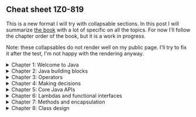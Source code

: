 ## Cheat sheet 1Z0-819

This is a new format I will try with collapsable sections. In this post I will summarize [the book](https://www.amazon.com/gp/product/B08DF4R2V9/ref=ppx_yo_dt_b_d_asin_title_351_o00?ie=UTF8&psc=1) with a lot of specific on all the topics. For now I'll follow the chapter order of the book, but it is a work in progress.

Note: these collapsables do not render well on my public page. I'll try to fix it after the test, I'm not happy with the rendering anyway.

<details>
<summary>Chapter 1: Welcome to Java</summary>


### Learning about the Java environment

- JDK contains compiler (javac), launcher (java), archiver command (jar) and API documentation (javadoc) command
- javac generates bytecode
- java launches the JVM before running the code
- JVM runs the bytecode .class files
- In Java context, API's are classes like StringBuilder that are built in and can be used

### Identifying benefits of Java
- Object oriented
- Encapsulation
- Platform independent
- Robust (garbage collection, no memory leaks)
- Simple (simpler than C++)
- Secure (because it runs inside JVM)
- Multithreaded
- Backward compatibility

### Understanding the Java class structure

- Variables hold the state of the program, methods operate on that state
- Method signature is only method name + parameters
- Method declaration is method signature + modifiers + return type (+ type variables?)
- /* ...*/ is multiline comment
- /** ... */ is javadoc comment
- When multiple classes are in one file, only one can be public
- The public class in a file needs to match the filename, otherwise the file won't compile
- The main method lets the JVM call the code. It is the gateway between the code and the JVM.
- A file must have .java extension to compile
- To compile: ``` javac Zoo.java ```
- To run: ``` java Zoo ``` (no .class extension)
- if no static main method in class we execute, the JVM process will throw error and terminate.
- ```String[] args```, ```String args[]``` and ```String... args``` are okay.
- ```String [] options``` and ```String options []``` are okay too.

This code snippet compiles class Zoo and then supplies the static main function with two arguments "Bronx" and "Harlem Park". Note the quotation marks to deal with a space in Harlem Park:

```
javac Zoo.java
java Zoo Bronx "Harlem Park"
```

All command line arguments are treated as Strings. 

#### Running a program in one line:

You can do without javac if you want to compile and run a single file:
```
java Zoo.java  // with extra arguments if you want
```
This feature is called _single-file source-code_ programs, only meant when running single file. If there's a compiletime error, you get an error: compilation failed. With single-file source-code, no .class file is created, the bytecode is stored in memory. Single-file source-code can only import code from the JDK library, no other libraries.

### Understanding package declarations and imports

- Wildcard in import statement: * means all classes in a package but only on that level, not deeper, no child packages.
- Everything in java.lang doesn't need import statement, import is automatically done.
- A wildcard only matches file names, so nothing is imported if there are only packages in it.
- You can only have one wildcard and it must be at the end.
- You cannot import methods, only class names with a wildcard.
- When a class you used is found in multiple packages, compiler error.
- If you explicitly import a class name, it takes precedence over wildcard.
- Two explicit imports of classes with the same name gives compiler error.
- If you want to use two classes with the same name, use the FQN (java.sql.Date) in the code to remove ambiguity.
- You can even choose to import nothing and use FQN in your code.
- single-file source-code method works only if class/file doesn't rely on other file.

#### Compiling with wildcards

- You can use * to specify that you want to include all files in a directory: ```javac packagea/*.java```
- Such a wildcard does not include subdirectories.
- Run it by: ```java packagea.ClassWithMain```
- Compiled files are placed in the same directory as the source code by default.
- ```-d``` is the command that helps select another directory for .class files.

```javac -d compiledclasses packagea/ClassA.java packageb/*.java```

This line puts ClassA.class and all the files from packageb in a folder 'compiledclasses'. The package structure is preserved! So ClassA .class is in compiledclasses/packagea/ClassA.class.

- To run the program you need to provide the classpath -cp, -classpath or --class-path.

```
java -cp compiledclasses packagea/ClassA
```

#### Compiling with JAR files

To run a program and include files in it that are in a JAR file, do the following:

```
java -cp ".;C\temp\someFolder;C:\temp\myJar.jar" myPackage.MyClass
```

You run a program where the main function is in the main class, which is in the current directory. This is what the dot at the start is for. All other locations are in the string as well, separated by semicolons. The jar file is included as a file in this string. You can use wildcard * when there are multiple JARs in a directory that you want to include all:

```
java -cp "C:\temp\folderWithJars\*" myPackage.MyClass
```

#### Creating a JAR file

Simple form, creating jar file from all files in current directory (both work):

```
jar -cvf myNewFile.jar
jar --create --verbose --file myNewFile.jar
```

You can specify directory instead of the current one using -C:

```
jar -cvf myNewFile.jar -C somedirectory
```

#### Ordering elements in a class

- Only a class declaration is required. Class can be empty.
- Package declaration must be first line in the file (comments excluded, those can be anywhere)
- Import statements immediately after package declaration
- Class declaration immediately after import statements
- Fields and methods can be in any order, fields at the end of in middle is okay.

In the test, chack for line numbers. If there are line numbers and they start with one, check if packages and imports are alright. If not, the snippet won't compile.

</details>

<details>
<summary>Chapter 2: Java building blocks</summary>

### Creating objects

- Fields and instance initializer blocks are run in the order in which they appear in the file.
- The constructor runs only after that.


### Understanding data types

- short is signed (negative and positive numbers), char is not (only positive numbers. Both are 16 bit.
- ```long max = 3123456789 ``` gives compile error, number is larger dan Integer.MAX_VALUE 
- ```long max = 3123456789L ``` no compile error, the L communicates it is a long, not an int
- You can use underscores innumber lteral but not at start, end or next to decimal point.
- A float requires the letter F as prefix to the number, but only if there is a decimal point in it. 
- A decimal number without F (or f) is seen by default as a double.

_You can be tricked, watch out for missing F with float initialization! Check if the value can be misunderstood as a double._

#### Using reference types

All the examples below refer to local variables. Instance variables cannot be reassigned in the way described below. If you want to change an instance variable, it has to be done fromout an initializer block, a constructor or a method.

- Reassigning reference variable: It works when you use 'new'. Generally you need to reassign it to an object type that matches the reference type. Example:

```
String s = new String("Hello");
s = new String("Goodbye"); // correct
s = new Integer.valueOf(5); // incorrect, compile error
```

Also correct (in case of String):

```
String s = "Hello";
s = "Goodbye";
```

Also correct:
```
Integer i = Integer.valueOf(4);
Integer j = Integer.valueOf(7);
i = j; // correct
```

More example:

```
Path p = Path.of("text.txt");
p = Path.of("text2.txt");
p = Integer.valueOf(6); // incorrect, compile error
```

With primitives it is similar:

```
int t = 10;
t = 11; //okay
t = 1.3; // incorrect, t is type integer and 1.3 is type double
```

- Primitives types cannot be null, reference types can
- Reference types can be mutable or immutable. Boxed primitives and String are immutable, while most collections, StringBuilder, AtomicInteger and many others are mutable.
- Primitives do not have methods on them, reference types do.

#### Identifying identifiers

- Identifiers must beging with _, $ or a letter.
- Identifiers can include numbers but cannot start with them.
- Since Java 9, a single underscore is not allowed as an identifier
- You cannot use a reserved word as an identifier. There are 54 of them, var is not aming them. Neither are Error and Exception
- This is camelCase and this is too: CamelCase. It is convention, not a rule.
- this_is_snake_case

#### Declaring multiple variables

All below is alright. The first line are declarations, the second is declaration + initialization:

```
String s1, s2, s3;
String s4 = "Yes", s5 = "No", s6 = "Maybe";
```

Sneaky case:

```
int i1, i2, i3 = 0;  // correct, only i3 is initialized
String s1 = "hi", s2;  // also correct, s1 is initialized
```

This is forbidden because you cannot mix multiple variable types:

```
int num, String value;
```

This is also forbidden:

```
double d1, double d2;  // incorrect
double d1, d2; // correct
```

### Initializing variables

#### Creating local variables

- A local variable is defined within a constructor, method, or initializer block.
- Local variables do not have a default value and must be initialized before use.
- Trying to read an uninitialized local variable gives compile error.
- The compiler is smart and will detect local variables that might be read without being initialized. In that case you get compile error.
- Generally: compiler checks very well the occurence of uninitialized variables being read and gives error if this scenario is possible.

_"On the exam, be aware of any local variable that is declared but not being initialized in a single line."_

#### Passing constructor and method parameters

These parameters must be initialized before the method is called, obviously.

#### Defining instance and class variables

- Class variable is another word for static variable (at class level).
- Instance and class variables are given a default value on declaration. This is different from local variables. 
- Defaults of numbers is 0 or 0.0, of boolean is false, of reference types is null.

#### Introducing var

- ```var``` can only be used in local context, not for instance or class variables! (I didn't know that). You can use it as well in initializer blocks and constructors.

_"Local variable type inference works with local variables and not instance variables."_

#### Type inference of var / examples with var

- Compiler figures out the type of var. After that you cannot assign another type to it, but you can change the value.
- You might say that var behaves exactly like any specific type.
- If compiler can't figure out the type during declaration, compile error. 
- Using var thus only works if declaration and initialization happens at the same time.
- Java doesn't allow var in multiple type declarations like these: ```var a=3, b=2```
- ```var n = null``` is not allowed. Type can be any reference type.
- ```var k = (String) null``` is allowed. Compiler can infer the type.

_"Be on the lookout for var used with constructors, method parameters, or instance variables."_

_"Remember that var is only used for local variable type inference!"_

```var``` is not a reserved word, you can use it as identifier. But it is a _reserved type name_, which means you cannot use is as the name of a class, enum or interface.

Summary:
- A var is used as a local variable in a constructor, method or initializer block.
- A var cannot be used in constructor parameters, method parameters, instance variables, or class variables.
- A var is always initialized on the same line (or statement) where it is declared.
- The value of a var can change but the type cannot.
- A var cannot be initialized with a null value without a type.
- A var is no permitted in a multiple-variable declaration.
- A var is a reserved type name but not a reserved word, meaning it can be used as identifier but not as the name of a class, enum or interface.

### Managing variable scope

Method parameters count as local variables. They have the same scope as local variables within the class and are removed by the gc in the same way.

Each block ({}) has its own scope.

Within a method you can reference variables that are outside your {} scope, but they cannot reference you.

_"Identifying blocks and variable scope needs to be second nature for the exam._"

#### Reviewing scope

- Local variables: in scope from declaration to end of block.
- Instance variables: in scope from declaration until object eligible for garbage collection.
- Class variables: in scope from declaration until program ends.

### Destroying objects

#### Eligible for garbage collection

All Java objects are stored in the _heap_, also called the _free store_.

Eligible for garbage collection refers to an object's state of no longer being accessible in aprogram and therefore able to be garbage collected.

```System.gc()``` is a method that _suggest_ that the JVM start with garbage collection. But you can't force the JVM, so it might as well not happen anyway. The JVM is free to ignore the request.

#### Tracing eligibility

An object will remain on the heap until it is no longer reachable. It is no longer reachable when one of two situations occur:

- The object no longer has any references pointing to it
- All refernces to the object have gone out of scope

</details>

<details>
<summary>Chapter 3: Operators</summary>

### Understanding Java operators

#### Types of operators

#### Operator precedence

|Symbols and examples|
|--------------|
|_expr++ , expr--_|
|_++expr , --expr_|
|_- , ! , ~ , + , **(type)**_|
|_* , / , %_|
|_+ , -_|
|_<< , >> , >>>_|
|_< , > , <= , >= , **instanceof**_|
|_== , !=_|
|_& , ^, \|_|
|_&& , \|\|_|
|_ternary operator_|
|_all assignment operators_|

### Applying unary operators

A unary is one that requires exactly one operand, or variable, to function. They are ```! , + , - , ++ , -- , (type)```

#### Logical complement and negation operators

_"Beware that in Java, 1 and true or 0 and false are not interchangeable or related."_

#### Increment and decrement operators

The pre-decrement or pre-increment operator (--expr or ++ expr) returns the new value, the post-decrement and post-increment operators return the old value.

Code sample (be aware that post-increment/decrement has precedence on pre-increment/decrement):

```
int lion = 3;
int tiger = ++lion*5/lion--; // 3*5/3 as post-increment goes first
System.out.println(lion);  // 3
System.out.println(tiger);  // 5
```

### Working with binary arithmetic operators

They need two values to operate on instead of (unary) one.

#### Arithmetic operators 

Binary arithmetic operators are +,-,*,/,%

#### Numeric promotion

The rules below are foolowed when applying operators to data types:

- If two values have different data types, Java will automatically promote one of the values to the larger of the two data types.
- If one of the values is integral and the other is floating-point, Java will automatically promote the integral value to the floating-point value's data type.
- Smaller data types, namely byte, short and char, are first promoted to int any time they're used with a Java binary arithmetic operator, even if neither of the operands is int.
- After all promotion has occurred and the operands have the same data type, the resulting value will have the same data type as its promoted operands.

For the third rule, note that unary operators are excluded from this rule. short++ is still a short.

### Assigning values

#### Casting values

These do not compile

```
float egg = 2.0 / 9;  // 2.0 is a double, so result is a double
int a = (int)5 * 2L;  // 2L is a long, so result is a long
short frog = 3 - 2.0;  // 2.0 is a long, so result is a long
```

```
short bird  = 1921222; // does not compile, value is out of range
long x = 912301398193810323; // does not compile but it would if L was added.
			      // Java interprets the literal as an int and can't cope.
```

#### Applying casting

Downcasting is often possible:

```
int trainer = (int)1.0; // stored as 1;
short a = (short)1921222; // stored as 20678
int u = (int)gf;
long m = 912301398193810323L;
```

_"Remember, casting primitives is required any time you are going from a larger numerical data type to a smaller numerical data type, or converting from a floating-point number to an integral value."_

Underflow and underflow (not in exam): when downcasting, for example from int to short, a sort of modulo may be applied. See the 'short a' example above.

#### Compound assignment operators

``` += , -= , *= , /= ```

These operators help to avoid a cast. Example:

```
long goat = 10;
int sheep = 5;
sheep = sheep * goat; // doesn't compile
sheep *= goat; // compiles. Sheep will first be cast to long, only then the multiplication is done
```

#### Assignment operator return value

Something new: an assignment is in itself an expression that returns a value. 

```
long w = 5;
long c = (w=3);
System.out.println(w);  // 3
System.out.println(c);  // 3
```

_The return value of the assignment is the value to which the left part of the assignment is set!_

Another example:

```
boolean healthy = false;
if(healthy=true)
    System.out.println("Good!");
```

While I would say this was a mistake and == was required, ```(healthy=true)``` actually returns ```true```.

### Comparing values

The ```==``` operator, applied to primitives, looks if the values are the same. When applied to objects, it sees if the two values reference the same object.

With primitives, the == returns true if the numeric values are the same, even if they are of different type (say float and int).

Equality operators (== and !=) can be used in the following three scenarios:
- Comparing two numeric or character primitives. Values are automatically promoted if not of the same type.
- Comparing two boolean values
- Comparing two objects, including null and String values.

Types cannot be mixed outside of these three cases, otherwise compile error. The following lines do not compile:

```
boolean a = true==3;
boolean b = false!="Grape";
boolean c = 10.2=="Hank";
```

_"Pay close attention to the data types when you see an equality operator on the exam. ...The exam creators also have a habit of mixing assignment operators and equality operators."_

Below an example where ```==``` returns false, even though both reference variables point to the same object:

```
File a = new File("text.txt");
File b = new File("text.txt");
File c = b;
a == b; // false
b==c; // true
```

Because b created a new object, a and b are not equal with regards to ==.

#### _instanceof_ operator

Using instanceof on two unrelated variable types gives compile error.

_"For the exam, you should know that calling instanceof on the null literal or a null reference always returns false."_

Furthermore,  ```null instanceof null``` does not compile.

#### Logical operators

- AND ```&``` is only true if both operands are true
- Inclusive OR ```|``` is only false if both operands are false
- Exclusive OR ```^``` is only true if the operands are different

#### Short-circuit operators

```&& , ||```

_Important: other dan with the logical operators, here the right side of the expression may never be evaluated if the final result can be determined by the left side of the expression._

&& and || works from left to right, while &,|,^ have no defined order. Example:

```
int hour = 10;
boolean zooOpen = true || (hour<4); // right side is never evaluated
System.out.println(zooOpen); // true
```

This principle can be used to avoid NullPointerException:

```
if(x!=null && x.getAge()<5){  // x.getAge() is not executed if x==null
    doSomething();
}
```

_"Be wary of short-circuit behavior on the exam, as questions are known to alter a variable on the right side of the expression that may never be reached."_

### Making decisions with the ternary operator

Second and third expression do not have to be the same data types, although in an assignment this must be the case. If a ternary can return a value of the wrong type, code won't compile: 

```
int animal - (stripes>9) ? 3 : "Horse"; // doesn't compile
```

Like with short-circuit operators, the third expression is not evaluated if the first expression is true. 

_"Be wary of any question that includes a ternary expression in which a variable is modified in one of the right-hand side expressions."_

</details>




<details>
<summary>Chapter 4: Making decisions</summary>

### Creating decision-making statements

#### Statements and blocks

A statement is a complete unit of execution in Java, terminated with a semicolon.

A block is a group of zero or more statements between balanced braces and can be used anywhere a single statement is allowed.

#### The _if_ statement

_"One area where the exam writers will try to trip you up is on if statements without braces ({})."_

#### The _else_ statement

If a specific else statement cannot be reached, because an earlier statement already covers the case, the code will compile anyway.

_"Another common place the exam may try to lead you astray is by providing code where the boolean expression inside the if statement is not actually a boolean expression."_

#### The switch statement

- Beware of parentheses (mandatory)
- Use ```switch(someVar) {}```, not ```switch someVar {}```
- Each case statement requires the keyword case, followed by a value and a colon.
- This is allowed: ```case 1: case 2: ```
- This is allowed: ```switch(someVar){}```

The following datatypes are allowed for switch:
- int, byte, short, char, Integer, Byte, Short, Character, enum, String
- var is allowed if it resolves to one of those types

Note: Java 12 introduced more possibilities with switch, based on lambda's, but these are not in the exam.

The default statement can be anywhere, doesn't need to be at the end. Order can be important anyway if break statements are omitted. Say, the value sought after is not among the case statements, then it goes to default, and if default has no break, it will trickle down from there on. So if default is not at the end, at least add a break statement to it.

The default block is only executed if no other value matches, regardsless of the order.

_"The exam creators are fond of switch examples that are missing break statements!"_

Case statements need values that are any of these:
- a final constant variable (initialized with a literal value in the same expression in which it was declared)
- an enum constant
- an expression of literals (3*2)
- an expression of finals
- a literal

In general, the value must be resolved at compile time, so a value that is the result of a method running at runtime is not allowed. Furthermore, it must match the type in the switch statement (of course).

#### Numeric promotion and casting

Switch statements support numeric promotion that does not require an explicit cast. For example, If the switch expression is a short and the case an int, it will work unless the int is bigger than max short size.

### Writing _while_ loops

There is _while_ and _do/while_. In both while always has an () containing the condition. 

A while block can do without {} if there is just one statement. The following is alright.

```
int q = 1;
while (q<5)
    System.out.println(q++);
````

#### Infinite loops

Be aware that a loop should terminate somewhere.

### Constructing _for_ loops

Variables declared in the initialization block have limited scope and are only accessible in the loop. The initialization block is the first part of the for statement, before the first semicolon.

Each component of the initialization block is optional. The semicolons are mandatory, there must be two. Below is a valid infinite loop: 

```
for (;;)  
    // some code
```` 

You can add multiple terms in the for statement:

```
int x = 0;
for(long y=0, z=4; x<5 && y<10; x++, y++){  // it is important that y and z have the same type.
    System.out.println(y + "");
}
System.out.println(x + "");
```

You cannot redeclare a variable in the initialization block:

```
int x = 0;
for (int x=4; x<5;x++)   // does NOT compile
    System.out.println(x + "");   
```

But this is alright:

```
int x = 0;
for (x=4; x<5;x++)   // does compile
    System.out.println(x + "");   
```

Variables in the initialization block need to be of the same type. The following does not work for that reason:

```
int x=0;
for (long y=0, int z=4; x<5;x++){} // does not compile
```

Java allows modification of loop variables, although it is mostly bad practice. The enhanced loop is a different thing btw.

#### The for-each loop

Also called the enhanced for-loop, meant to iterate over collections. Two types can be iterated with for-each:
- A built-in Java array
- An object whose type implements java.lang.Iterable

Map doesn't implement iterable, neither do String and StringBuilder.

The for-each loop accepts var for the loop variable, just like the regular for loop.

### Controlling flow with branching

#### Nested loops

Beware not to take too much time on the exam figuring out complex nested loops.

#### Adding optional labels

If statements, switch statements and loops can all have optional labels. All code below is valid:

```
OUTER_LOOP: for (String s : list){
    // code
};
```
```
int x = 5;

MY_SWITCH: switch(x){
    case 5:
        System.out.println("Yes!");
        break;
    default:
        break;
}
```
```
A: for (int i=0; i<5; i++)
    B: for (int j=0; j<3; j++)
        System.out.printf("i=%s and j=%s\n", i,j);
```
```
MY_LABEL: System.out.println("Hi"); // this is also okay
````

The compiler is very relaxed about using optional labels. The only rule is that it needs to be followed by a statement, although assignments are not permitted. ```MY_LABEL: Integer a = 2;``` doesn't compile for that reason.

#### The _break_statement

Break statements are not limited to switch, you can put them in while, do/while and in for loop. In all cases it will end things early.

If you have added labels to your for loop(s), you can use them with the break statement like ```break PARENT_LOOP;```. By doing so you will break out of the parent loop, which might be one level higher than the child loop you would normally break out of.

This helps to avoid unnecessary continuation of a nested loop so it is handy.

#### The _continue_ statement

While the break statement breaks out of the loop entirely, the contue statement only breaks out of the current iteration. If i was 3, it will skip to i=4. You can use continue with optional label to alter the result:

```
CLEANING: for (char c='a'; c<'d'; c++){
    for (int i=1; 1<4; i++){
        if(c=='b' || i==2){
            continue CLEANING;
        }
        System.out.println(c + " " + i)
    }
]

//output:
a 1
c 1
d 1
```

The special thing is that ```continue CLEANING;``` skips all the inner i iterations and goes to the next outer c iteration right away.

#### The _return_ statement

Return breaks out of the loop and returns a value. Their benefit is that they provide more readable code.

#### Unreachable code

When break, continue or return are wrongly positioned that can cause parts of the code to be unreachable. If this is the case you get a compiler error. Think of:

```
case 6:
    break;
    someMethod();  // unreachable, compile error
```

#### Reviewing branching

There are 4 flow controls. Book provides a table with their relationships to optional labels, break and continue:

||**Allows optional lables**|**Allows _break_ statement**|**Allows _continue_ statement**|
|----|----|----|----|
|while|Yes|Yes|Yes|
|do while|Yes|Yes|Yes|
|for|Yes|Yes|Yes|
|switch|Yes|Yes|No|

Summary: switch does not allow _continue_ statement.

</details>



<details>
<summary>Chapter 5: Core Java APIs</summary>

### Creating and manipulating strings

#### Concatenation

Beware that adding strings and numbers happens from left to right. The following outputs "3c":

```
System.out.println(1 + 2 + "c"); // 3c
```

#### Important _String_ methods

- _int length()_
- _char charAt(int index)_
- _int indexOf()_
- _String substring(int beginindex)_
- _String substring(int beginIndex, int endIndex)_
- _String toLowerCase()_
- _String toUpperCase()_
- _boolean equals(Object obj)_
- _boolean equalsIgnoreCase(String str)_
- _boolean startsWith(String prefix)_
- _boolean endsWith(String suffix)_
- _String replace(char oldChar, char newChar)_
- _String replace(CharSequence target, CharSequence replacement)_
- _boolean contains(CharSequence charSeq)_
- _String strip()_
- _String stripLeading()_
- _String stripTrailing()_
- _String trim()_
- _String intern()_

strip() does everything what trim()  does but supports Unicode.

### Using the StringBuilder class

Modifying a string multiple times results in the creation of multiple new objects which is not efficient. This is what StringBuilder is for, it is a mutable type.

When StringBuilder returns itself, it is not a copy of itself but just a reference to the same object. This is different from String, where a new String object is returned. 

#### Creating a StringBuilder

Three ways:

```
StringBuilder sb1 = new StringBuilder();
StringBuilder sb2 = new StringBuilder("animal");
StringBuilder sb3 = new StringBuilder(10);
```

#### Important StringBuilder methods

_**charAt(int index), indexOf(String str), length(), subString(int start, int end)**_

Important: subString() returns a String, not a StringBuilder. subString() has a one parameter variant as well with only the start position.

- StringBuilder _**append(String str)**_ 
- StringBuilder _**insert(int offset, String str)**_ 
- StringBuilder _**delete(int startindex, int endindex)**_ 
- StringBuilder _**deleteCharAt(int index)**_ 

The latter is convenient if you want to delete just one character.

_StringBuilder **replace(int start, int end, String newString)**_

This one removes positions start to end and inserts the third String parameter.

_StringBuilder **reverse()**_

_String **toString()**_

These two speak for themselves.

### Understanding equality

Using ```==``` on StringBuilder checks if the variables refer to the same object. 
StringBuilder hasn't implemented ```equals()```, so calling equals returns the same as calling ```==``` (variables referencing the same object).

With String this is different. String has implemented equals to check for the equality of the String content. If you want to check of two StringBuilder variables are referring to StringBuilder instances with the same content, you need to convert them to Strings and compare the strings.

The following does not compile because you cannot use ```==``` on different types.

```
String string = "a";
StringBuilder builder =  new StringBuilder("a");
System.out.println(string==builder); // does not compile
```

### The _String_ pool

Strings with the same content are stored as one object in the String pool, but you can avoid this by using new String(..). Also when a String is computed at runtime, it will be stored as a new String even if there is already an identical one in the String pool.

_If one String is computed at compile time and the other at runtime, ```==``` will always return false._

You can force Java to use the String pool when creating a new String using inter():

```
String name = "Hello World";
String name2 = new String("Hello World").intern();
System.out.println(name==name2); // TRUE
```

### Understanding Java arrays

```int[] numbers = new int[] {1,2,3};``` and ```int[] numbers = {1,2,3};``` are both okay.

```int a[], b;``` creates an int array (a[]) and an int (b).

As String[] is an object, it can be used in castings. Like ```String[] a = (String[]) objects```. It works if objects is indeed an array of Strings.

Note that you can store different types in an array Object[], but that this will give a runtime error ArrayStoreException.

If you initialize an arry like ```String[] b = new String[6]```, this new array will have a length of 6 whereby each value is null.

#### Searching

You can search for an element in a Java array but the results are only meaningful when the array is sorted (Arrays.sort(myArray)). 

If the value is not found, you might find a negative number. The rule for this negative number is:
- Check the position where the value you search for would be posiitioned if it was in there (the array is sorted so you can do this)
- Make this number negative and subtract 1. This is the result of Arrays.binarySearch(). 

Example:

```
int[] numbers = {2,4,6,8};
System.out.println(Arrays.binarySearch(numbers, 2)); // 0
System.out.println(Arrays.binarySearch(numbers, 5)); // -3
```

The second line gives -3 as 5 would be on position 2, make -2, subtract 1.

If the array is not sorted, the output will be kind of unpredictable.

#### Comparing

The Arrays class has a compare(array1, array2) method. Interpretation of the result is as follows:
- A negative number means the first array is smaller than the second
- Zero means that they are equal
- A positive number means the first array is larger than the second

Note: this is the same pattern as for Comparator.

How does Java decide which array is larger?
- If arrays are identical, same size and same values at same places, compare returns 0.
- If they are the same but one has extra values at the end, that one is larger.
- You can put them next to each other and compare values until one of the arrays has a larger value than the other on that place. Then that array is the larger one.

General larger/smaller rules:
- null is smaller than any other value
- for numbers, just order them.
- for strings, one is smaller if it is a prefix of the other
- for strings/characters, numbers are smaller than letters
- for strings/characters, uppercase is smaller than lowercase

When comparing two arrays, they must be of the same type, if not, compile error.

_**Arrays.mismatch(array1, array2)**_

I had not heard of this one. Returns -1 if arrays the same, if the arrays are not the same, it returns the index where the first difference is found.

_Definition of mismatch(): finds and returns the index of the first mismatch of two int arrays, or -1 if they are identical._

Note: also works with other primitives, and also with String. Might be convenient when comparing two datasets to see where they differ.

#### Multidimensional arrays

You can be very creative when declaring a multidimensional array. The [] can be on all the places where you can put them in a onedimensional array. A nice one:

```
int[] a[], b[][]; // creates a 2D and a 3D array
```

The arrays in the array can be of different size. This is okay:

```
int[][] arr = {{1,4}, {3}, {5,6,7,8}};
```

You can go in steps:

```
int[][] a = new int[5][];
a[0] = new int[3];
a[1] = new int[7];
```

### Understanding an ArrayList

Funny, this compiles: 

```
var list = new ArrayList<>(); // arraylist of type Object
```

It is still possible to create ArrayLists without type and put 'Objects' in it. It has to do with backward compatibility.

This paragraph mentions the methods for (Array)List but they are in chapter 12 as well.

The equals() method for ArrayList only returns true if the ArrayLists are identical.

#### Wrapper classes

Each primitive has a wrapper class and you can create a wrapped primitive by the .valueOf() method (Double.valueOf(1.0), Float.valueOf((float) 1.0), Byte.valueOf((byte) 1)) etc.).

**Important:** The wrapper classes are immutable.

Conversion methods you need to know for the exam:

```
int p = Integer.parsInt("123");
Integer w = Integer.valueOf("123"';

int b = Integer.parseInt("a"); // throws NumberFormatException
Integer c = Integer.valueOf("12.67"); // throws NumberFormatException
```

Remarkable: many static methods in the Integer class return int primitive. ParseInt() is only one of them.

_Generally speaking, every primitive wrapper class has a custom .parse method (.parseBoolean, .parseShort etc) to convert a String to a primitive, and a .valueOf method to convert a String to the wrapper class type._

#### Converting between array and list

```list.toArray()``` converts List to Array.
```List.of(array)``` converts Array to immutable list
```Arrays.asList(array)``` converts Array to fixed size List

The List returned by Arrays.asList is a List backed by the array it is created from. Changes in one of them changes the other as well, they are connected. They point to the same store.

### Creating sets and maps

I refer to chapter 12.

### Calculating with Math APIs

_**min()**_ and _**max()**_

These two return either the highest or lowest of two values

_**round()**_

Gets rid of the decimal portion, if .5 or higher it chooses the higher number.

_**pow()**_

Method signature is _double pow(double number, double exponent)_.

_**random()**_

Returns a double between 0 and 1.0. Can be 0 but not 1.

</details>

<details>
<summary>Chapter 6: Lambdas and functional interfaces</summary>


I skip a lot, have written about it elsewhere and experimented with it. It will be in Chapter 15 as well.

### Introducing functional interfaces

A functional interface has **exactly one** abstract method. The methods inherited from object do not count in this total.

#### Comparator

Both these lines sort in descending order (note the - in the second line)

```
Comparator<String> strings1 = (s1,s2) -> s2.compareTo(s1);
Comparator<String> strings2 = (s1,s2) -> - s1.compareTo(s2);
```

### Working with variables in lambdas

What is the type of x? I included this one because I have trouble reading methods with a functional interface as parameter. I need to learn to recognize the pattern. Generally, an aggregate method with a FI and a value as parameter are testing the value using the FI.

```
public void whatAmI(){
    consume((var x) -> System.out.println(x), 123);
}

public void consume(Consumer<Integer> c, int num){
    c.accept(num);
}
```

#### Local variables in the lambda body

Example with three compile errors (and I missed them all):

```
public void variables(int a){
    int b = 1;
    Predicate<Integer> p1 = a -> {   // a is already used as parameter in the method. Cannot reuse
        int b = 0;       // b is already declared in the method. Cannot do again.
        int c = 0;
        return b==c;}     // a semicolon after the block is required here. The lambda is an 
                          // expression, not a statement
}
```

_Generally: there are naming conflicts if, in a lambda, you reuse variable names that exist somewhere else in the method, including the parameters._

_**More generally: within methods, variables in nested blocks cannot shadow those in outer blocks. This is extremely important.**_

_**Lambda parameters/local variables must not conflict with the enclosing method's scope.**_

The only time you can reuse variables is with nested sibling blocks:

```
void myMethod(){
    {int a = 10;}
    {int a = 20;}
}
```

#### Variables referenced from the lambda body

- Lambdas (in methods) can always access instance- and class variables
- Method parameters and local variables can only be accessed if they are **effectively final**.

It is not a problem to assign a new value to a local variable. It is just important to know that when you do that, it is not effectively final anymore and cannot be used in a lambda. It doesn't matter where in the method the reassignment takes place.

</details>



<details>
<summary>Chapter 7: Methods and encapsulation</summary>

### Designing methods

A method declaration has the following structure:

_acces modifier - optional specifier - return type - method name - list of parameters - exception (optional)_

#### Optional specifiers

The optional specifiers are:
- static
- abstract
- final
- synchronized
- native
- strictfp

#### Return type

A void method can do return; (without returning a value).

### Applying the _static_ keyword

To call a static method, you can either do _ClassName.staticMethodName()_ or _variableName.staticMethodName()_. For the latter, you only have to look for the variable type. The following compiles:

```
Koala k = new Koala();
System.out.println(k.count); // let count be a static variable
k = null;
System.out.println(k.count); // you get the same result. It is about the type of the variable, which is still Koala. It would not work if count was an instance variable.
```

_And remember, don't call instance variables or methods fromout static methods without referencing an instance of the class._

#### Static variables

The following code compiles, because even as the variable is final, it is a reference variable. It is okay to call methods on reference variables, what is not allowed is to point a reference variable to another object if the variable is final.

```
private static final ArrayList<String> values = new ArrayList<>();
public static void main(String[] args) {
    values.add("changed");
}
```

The declaration and initialization of a _final_ static variable does not have to happen in the same statement. You can declare them first and later initialize them _in a static initializer_. This is okay since a static initializer will at most execute once.

If you declare a _final_ static variable (class variable) without initializing it in a static initializer, you will get compile error.

If the static variable is not final, it is okay to declare it without initializing it in the initializer. Compiler won't protest. Code below compiles.

```
static int kl;
final static int bg;
static{ bg =6;} // without this, compile error on the line above
```

#### Static imports

Static imports are for importing static members of classes. It is convenient when you use certain methods often, you can omit the classname then. 

This is how you do a static import:

```
import static java.util.Arrays.asList; // one static member
import static java.util.Arrays.*; // all static members
```

Now you can call asList(...) instead of Arrays.asList(...). If the name of a static import collides with a self-created name in the class, the self-created name wins.

This doesn't compile:

```
import static java.util.Arrays; // Arrays is a class, not a member
```

### Passing data among methods

_"Java is a **pass by value** language. This means that a copy of the variable is made and the method receives that copy. Assignments made in the method do not affect the caller."_

Nevertheless, in case of a mutable reference type (such as StringBuilder) you can call a method on the StringBuilder. A copy is made of the variable and that copy will be used in the method. As the copy variable points to the same StringBuilder as the original, changes to the object will be seen by the original variable. There is still just one StringBuilder object. The main thing is that _**assignments**_ made in the method do not affect the caller.

_"If the returned value is not used, the result (of a method) is ignored. Watch for this on the exam. Ignored values are tricky"_

### Overloading methods

Methods can be overloaded in many wys:
- different access modifier
- different return value
- different parameters
- different exceptions

Wat is **not** possible is keeping the signature (name + parameters) exactly the same. This snippet doesn't work:

```
public void fly(int a);
public int fly(int a); // doesn't compile as the signatures are identical
```
_An overloaded method must have a distinctive signature._ 

#### Varargs

_Java treats varargs as if they were an array._

**But** when the parameter of a method is an array, you need to pass an array, while if the method parameter is varargs, you can just provide a comma separated list. This makes varargs pretty useful.

```
fly(new int[] {1,2,3}); // when parameter type is int[]
fly(1,2,3); // when parameter type is varags
```

#### Autoboxing

_When two signatures for a method are available, one having a primitive as parameter and the other the boxed variant of that primitive type, Java will call the one with the primitive type._

The primitive type is seen as the 'most specific' parameter.

```
void fly(int a);
void fly(Integer a);
fly(3); // the first version with int is called 
```

_Generally, Java picks the **most specific** version of a method. Primitives are more specific than objects. A primitive can be passed to a bigger type (int->long) if its own type is not available._

#### Generics

These are not valid overloads:

```
public void walk(List<String> strings){}
public void walk(List<Integer> integers){}  // does not compile
```

The reason it doesn't compile is that the code, once compiled, converts them both into lists of objects. This gives them the same signature which is forbidden. The process is called type erasure.

#### Arrays

Unlike the previous example, this is fine:

```
public static void walk(int[] ints){}
public static void walk(Integer[] integers){}
```

These arrays compile to different types, one int[] and one Integer[]. No type erasure.

#### Putting it all together

The book provides a table that illustrates the selection process of the right signature by a method call:

|Rule|Example of what will be chosen for _**glide(1,2)**_|
|------|-------
|Exact match by type|String glide(int i, int j)|
|Larger primitive type|String glide(long i, long j)|
|Autoboxed type|String glide(Integer i, Integer j)|
|Varargs|String glide(int... nums)|

A method call can pick a signature with a larger primitive type when there is no signature matching its own type. A method can as well pick a signature with the autoboxed type if no signature matches its own type. What is **not** possible is picking a type that requires both conversion _to a larger type **and** to an autoboxed type_.

```
static void play(Long l){}
play(4); // does not compile because it needs two conversions/ int to long, long to Long.
```

_Generally, only one conversion is possible to get a matching signature._

For this reason, this works:

```
static void play(Obj o){}
play(4);  // it only has to convert from int to Integer. The signature can handle any object, including Integer.
```

### Encapsulation

About getters and setters.

Naming convention:
- use 'is' as prefix for method that returns instance field type boolean (isHappy())
- use 'get' as prefix for method that returns instance field type not boolean (getNumberEggs()
- Setter methods begin with set.

I don't know if these conventions are part of the exam.

_"For data to be encapsulated, you don't have to provide setters and getters. As long as the instance variables are private, you are good."_

</details>



<details>
<summary>Chapter 8: Class design</summary>

I skip things.

### Understanding inheritance

#### Accessing the _this_reference

I found this code and I was confused. It turns out you cannot do without this if a method parameter has the same name as an instance variable. Code below compiles but the instance variable color never changes, it is the method variable that sets itself. This is logical as, within the method, the local variable takes precedence over an equally named instance or class variable.

```
Public class Flamingo{
    private String color;
    public void setColor(String color){
        color=color; // wrong, should be this.color
    }
    public static void main(String... whatever){
    Flamingo f = new Flamingo();
    f.setColor("PINK");
    System.out.println(f.color);  // null
    }
}
```

_**Not using this when parameter and instance variable have the same name is a mistake.**_

_Be on the lookout for name conflicts between local and not-local variables. It is not that the code doesn't compile, it is that the result is not what you want._

#### Calling the _super_ reference

Actually you only need a _super_ reference when a method or field is defined both in the current class and in the inherited class. If a parental method is not overridden or hidden, you can do without super.

### Declaring constructors

Like method parameters, constructor parameters can not be of type var.

#### Default constructor

A class constructor can be private. 

Any class that has a valid constructor does not have a default constructor, even if the constructor that is defined programmer is identical to a default constructor. It is kind of a definition thing.

_The term 'default constructor' is reserved for the zero-argument constructor that is generated by the compiler in the absence of a valid constructor._

#### Calling overloaded constructors with _this_

To avoid duplicote constructor code when using overloaded constructors, you can use code from another constructor using _this()_.

_"Despite using the same keyword, this and this() are very different. .. The exam may try to trick you by using both together."_

Example of this():

```
class Hamster{
    private String color;
    private int weight;

    public Hamster(int weight){
        this(weight, "brown"); // you call the other constructor
    }

    public Hamster(int weight, String color){
        this.weight=weight;
        this.color=color;
    }
}
```

#### Calling parent constructors with _super()_

Example:

```
public class Animal{

    private int age;

    public Animal(int age){
        this.age=age;
    }
}

public class Zebra extends Animal{
    public Zebra(int age){
        super(age);  // refers to constructor in animal
    }
    public Zebra(){
        this(4);  // refers to other Zebra constructor with int argument
    }
}
```

_Like calling this(), calling super() can only be used as the first statement of the constructor._

This will not compile:

```
public class Zoo{
    public Zoo(){
        System.out.println("Zoo created");
        super(); // does not compile. It must be the first statement.
    }
}

public class Zoo{
    public Zoo(){
        super();
        System.out.println("Zoo created");
        super(); // does not compile. super() must be the first statement.
    }
}
```

_super and super() are unrelated in the same way as this and this() are unrelated._

About the workings of the compiler: The Java compiler automatically inserts a call to the no-argument super() if you do not explicitly call this() or super() as the first line of the constructor. The following three variants are the same after compiling:

```
class Donkey{}

class Donkey{
    public Donkey{}
}

class Donkey{
    public Donkey{
        super();
    }
}
```

Below a code sample about a principle I figured out earlier. If a parent class has no default constructor, _the child must have a constructor of its own which is not the default constructor._

```
class A{
    public A(int age){}
}

class B extends A{} // does not compile. 
```

The reason why this doesn't compile is that the compiler inserts _super()_ in the default no-argument constructor of class B, which will become:

```
class B extends A{
    super();  // this doesn't work as there is no zero-argument constructor in the parent class
}
```

You can do this to fix it:

```
class B extends A{
    super(10);  
}
```

_"You should be wary of any exam question in which a class defines a constructor that takes arguments and doesn't define a no argument constructor. Be sure to check the code compiles before answering a question about it, especially if any classes inherit it."_

super() always refers to the direct parent class.

#### Constructors and final fields

Final static variables must be assigned a value exact once. 
- For class variables, this means directly after declaration or in a static initializer
- For instance variables, this means at declaration, in instance initializer or in constructor.

_By the time the constructor completes, all final instance variables must be assigned a value. .. Failure to do so will result in a compiler error on the line that declares the constructor._

The compiler is eager to avoid a situation in which final instance variables are not initialized. Example:

```
class House{
    private final int a;
    private final String b;
    { this.a = 10;}
    public House(String b){
        this.b=b;
    }
    public House(){  // COMPILE ERROR
        this.a=2;  // COMPILE ERROR
    }
```

The second constructors enables a situation where b is left unassigned after construction. This is not allowed, thus first compile error. The second compile error is because a is assigned a second time, which is forbidden since it is a final variable.

_"On the exam, be wary of any instance variable marked final. Make sure they are assigned a value on the line where they are declared, in an instance initializer, or a constructor. They should be assigned a value only once."_

You can assign null to a final variable, as long as it gets a value.

#### Order of initialization

- If there is a superclass Y of X, then initialize Y first.
- Process all static variable declarations in the order they appear in the class.
- Process all static initializers in the order they appear in the class.

To be clear: a static initializer in the superclass is thus processed before static variables in the child class.

_A class must be initialized before it is referenced or used._

#### Instance initialization

- If there is a superclass Y of X, then initialize the instance of Y first
- Process all instance variable declarations in the order they appear in the class
- Process all instance initializers in the order they appear in the class
- Initialize the constructor including any overloaded constructors referenced with this

_Generally, superclass before child concrete class, static before instance, variables before initializers, method body from where the call is made comes last._

_Constructors are called from the bottom up, where you must be aware that any constructor starts with super(). This means that the code in the constructor of the super class is called before the code in the constructor of the child class._

My own illustrative example:

```
class Thing{
    Thing(){
        // super() is inserted here by compiler
        System.out.println("Thing ");
    }
}

class Vehicle extends Thing{
    Vehicle(){
        // super() is inserted here by compiler
        System.out.println("Vehicle ");
    }
}


class Car extends Vehicle{
    Car{
        // super() is inserted here by compiler
        System.out.println("Car");
    }
    public static void main(String... p){
        new Car();
    }
}

// Output: Thing Vehicle Car
```

Another example of my own, more extensive. The static initializers go first from top to bottom, and the instance initializers are called right before the constructors.

```
class Thing {
    { System.out.print("Instance initializer Thing - ");}

    static { System.out.print("Static initializer Thing - ");}

    Thing(){
        System.out.println("Thing constructor");
    }
}

class Vehicle extends Thing {
    { System.out.print("Instance initializer Vehicle - ");}

    static { System.out.print("Static initializer Vehicle - ");}

    Vehicle(){
        System.out.println("Vehicle constructor");
    }
}

public class Car extends Vehicle{
    { System.out.print("Instance initializer Car - ");}

    static { System.out.print("Static initializer Car\n");}

    Car(){
        System.out.print("Car constructor");
    }

    public static void main(String... p){
       new Car();
    }
}

// output:
Static initializer Thing - Static initializer Vehicle - Static initializer Car
Instance initializer Thing - Thing constructor
Instance initializer Vehicle - Vehicle constructor
Instance initializer Car - Car constructor
```

it is noteworthy that if the new Car() call in main would be omitted an no instance was created, the only output would be:

```Static initializer Thing - Static initializer Vehicle - Static initializer Car```

This means that both instance initializers and constructors are only called when an instance is created, while for the static stuff to be called it is enough if some static method in the class is called.

#### Reviewing constructor rules

Use the book to read these seven rules, it is too much to copy here but really important.

###Understanding polymorphism

- Casting a reference from a subtype to a supertype doesn't require an explicit cast
- Casting a reference from a supertype to a subtype requires an explicit cast
- The compiler disallows casts to an unrelated class
- At runtime, an invalid cast of a reference to an unrelated type results in a ClassCastException being thrown.

The following code gives a ClassCastException at runtime:

```
class Fruit{}

class Orange extends Fruit{
    public static void main(String[] u){
        Fruit fruit = new Fruit();
        Orange orange = (Orange) fruit; // ClassCastException
    }
}
```

What would have been correct is this:

```
class Fruit{}

class Orange extends Fruit{
    public static void main(String[] u){
        Fruit fruit = new Orange();
        Orange orange = (Orange) fruit;
    }
}
```

You must always look what the real object is. A subclass cannot point to a superclass type object, only vice versa.

#### The instanceof operator

The instanceof operator only works on related classes. It returns false if the reference variable is of a related type but has a value null. It can also return false if two classes are related via a common superclass. If Dog and Cat both extend Animal, ```cat instance of Dog``` is a valid expression that returns false.

#### Polymorphism and method overriding

Method overriding means that all calls to a method related to the class that overrode the method use the overridden version of the method, no matter where the call is done. If the object is of type X, the method called on it will be the one as defined in class X.

#### Overriding vs. hiding members

With overriding you look at the object, with hiding you look at the reference variable and the place from where the call is made (not sure of that). 

Static methods are not overridden but hidden. They depend on the reference type, not the object type.

It is relevant to see that static methods are resolved at compile time while instance methods are resolved at runtime. There might be no way to attach a static method to an object type.

The same is true for all fields, both static and instance. They are resolved at compile time and are thus hidden if you redeclare them in a subclass. To know which version of the field will be used, check for the type of the variable. If it is of type parent, the parent variant is used, if it is of type child, the child variant is used. If the variable is called fromout the parent class it is the parent variant, if it is called fromout the child class it is the child variant.

Here a selfmade example showing that it matters where the call is coming from:

```
public class Lemur extends Animal{
    int age = 4;
    public static void main(String... m){
        Lemur lemur = new Lemur();
        System.out.println(lemur.age); // 4 - reference type is Lemur, thus Lemur's variant
        System.out.println(lemur.getAge());  // 3 - method call fromout class Animal
        Animal lemur2 = lemur;
        System.out.println(lemur2.age); // 3 - reference type is Animal, thus Animal's variant
    }
}
class Animal{
    int age = 3;
    int getAge(){
        return this.age;
    }
}
}
```

My generalization: 

_Instance methods can be overridden and from then on, only the object type counts when applying that method._

_Static methods, class variables and instance variables can only be hided and from then on, it is either the reference type or the place from where the call is made that counts._

About the protected modifier: a protected modifier for fields and methods is useless if the class they belong to is not public. 

_Again: "Pay close attention on the exam to any class that defines a constructor with arguments and doesn't define a no-argument constructor."_









</details>

